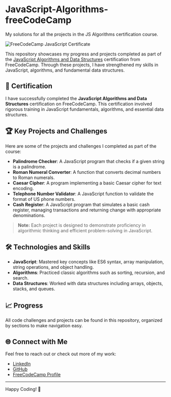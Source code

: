 # JavaScript-Algorithms-freeCodeCamp
My solutions for all the projects in the JS Algorithms certification course.


![FreeCodeCamp JavaScript Certificate]([https://github.com/cyriacjohn/JavaScript-Algorithms-freeCodeCamp.git/certificate.png](https://github.com/cyriacjohn/JavaScript-Algorithms-freeCodeCamp/blob/main/certificate.png))

This repository showcases my progress and projects completed as part of the [JavaScript Algorithms and Data Structures](https://www.freecodecamp.org/) certification from FreeCodeCamp. Through these projects, I have strengthened my skills in JavaScript, algorithms, and fundamental data structures.

## 📜 Certification

I have successfully completed the **JavaScript Algorithms and Data Structures** certification on FreeCodeCamp. This certification involved rigorous training in JavaScript fundamentals, algorithms, and essential data structures.

## 🏆 Key Projects and Challenges

Here are some of the projects and challenges I completed as part of the course:

- **Palindrome Checker**: A JavaScript program that checks if a given string is a palindrome.
- **Roman Numeral Converter**: A function that converts decimal numbers to Roman numerals.
- **Caesar Cipher**: A program implementing a basic Caesar cipher for text encoding.
- **Telephone Number Validator**: A JavaScript function to validate the format of US phone numbers.
- **Cash Register**: A JavaScript program that simulates a basic cash register, managing transactions and returning change with appropriate denominations.

> **Note:** Each project is designed to demonstrate proficiency in algorithmic thinking and efficient problem-solving in JavaScript.

## 🛠️ Technologies and Skills

- **JavaScript**: Mastered key concepts like ES6 syntax, array manipulation, string operations, and object handling.
- **Algorithms**: Practiced classic algorithms such as sorting, recursion, and search.
- **Data Structures**: Worked with data structures including arrays, objects, stacks, and queues.

## 📈 Progress

All code challenges and projects can be found in this repository, organized by sections to make navigation easy.

## 🌐 Connect with Me

Feel free to reach out or check out more of my work:

- [LinkedIn](https://www.linkedin.com/in/cyriac-john-5b7844216/)
- [GitHub](https://github.com/cyriacjohn)
- [FreeCodeCamp Profile](https://www.freecodecamp.org/cyriiiiac)

---

Happy Coding! 🚀

